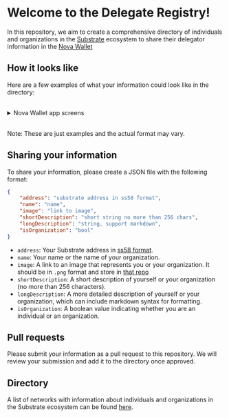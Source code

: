 # Welcome to the Delegate Registry!

In this repository, we aim to create a comprehensive directory of individuals and organizations in the [Substrate](https://substrate.io) ecosystem to share their delegator information in the [Nova Wallet](https://novawallet.io/)

## How it looks like

Here are a few examples of what your information could look like in the directory:

</br>
<details>
  <summary>Nova Wallet app screens</summary>

<img src="https://i.ibb.co/TL35ZWn/Screenshot-2023-02-07-at-11-12-21.png" width="100">
<img src="https://i.ibb.co/3RzBqb1/Screenshot-2023-02-07-at-11-14-00.png" width="100">
<img src="https://i.ibb.co/XDZNBt4/Screenshot-2023-02-07-at-11-14-03.png" width="100">
<img src="https://i.ibb.co/HB5544w/Screenshot-2023-02-07-at-11-14-06.png" width="100">

</details>
</br>

Note: These are just examples and the actual format may vary.


## Sharing your information

To share your information, please create a JSON file with the following format:

```json
{
    "address": "substrate address in ss58 format",
    "name": "name",
    "image": "link to image",
    "shortDescription": "short string no more than 256 chars",
    "longDescription": "string, support markdown",
    "isOrganization": "bool"
}
```


- `address`: Your Substrate address in [ss58 format](https://substrate.dev/docs/en/learn/address-format).
- `name`: Your name or the name of your organization.
- `image`: A link to an image that represents you or your organization. It should be in `.png` format and store in [that repo](./images)
- `shortDescription`: A short description of yourself or your organization (no more than 256 characters).
- `longDescription`: A more detailed description of yourself or your organization, which can include markdown syntax for formatting.
- `isOrganization`: A boolean value indicating whether you are an individual or an organization.

## Pull requests

Please submit your information as a pull request to this repository. We will review your submission and add it to the directory once approved.

## Directory

A list of networks with information about individuals and organizations in the Substrate ecosystem can be found [here](./registry).

